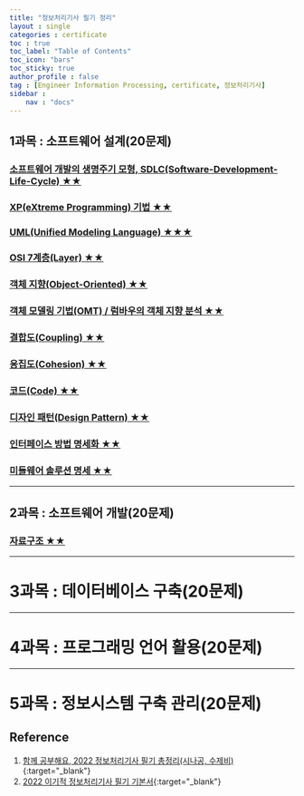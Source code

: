 ```yaml
---
title: "정보처리기사 필기 정리"
layout : single
categories : certificate
toc : true
toc_label: "Table of Contents"
toc_icon: "bars"
toc_sticky: true
author_profile : false
tag : [Engineer Information Processing, certificate, 정보처리기사]
sidebar :
    nav : "docs"
---
```


## 1과목 : 소프트웨어 설계(20문제)
### [소프트웨어 개발의 생명주기 모형, SDLC(Software-Development-Life-Cycle) ★★](/certificate/SDLC(Software-Development-Life-Cycle))
### [XP(eXtreme Programming) 기법 ★★](/certificate/Code)
### [UML(Unified Modeling Language) ★★★](/certificate/UML(Unified-Modeling-Language))
### [OSI 7계층(Layer) ★★](/certificate/OSI-7Layer)
### [객체 지향(Object-Oriented) ★★](/certificate/Object-Oriented)
### [객체 모델링 기법(OMT) / 럼바우의 객체 지향 분석 ★★](/certificate/OMT(Object-Modeling-Technique))
### [결합도(Coupling) ★★](/certificate/Coupling)
### [응집도(Cohesion) ★★](/certificate/Cohesion)
### [코드(Code) ★★](/certificate/Code)
### [디자인 패턴(Design Pattern) ★★](/certificate/Design-Pattern)
### [인터페이스 방법 명세화 ★★](/certificate/Interface-Method-Specification)
### [미들웨어 솔루션 명세 ★★](/certificate/Middleware)

---

## 2과목 : 소프트웨어 개발(20문제)
### [자료구조 ★★](/certificate/structure/) 




---

# 3과목 : 데이터베이스 구축(20문제)

---

# 4과목 : 프로그래밍 언어 활용(20문제)

---

# 5과목 : 정보시스템 구축 관리(20문제)

## Reference
1. [함께 공부해요, 2022 정보처리기사 필기 총정리(시나공, 수제비)](https://m.blog.naver.com/wook2124/222102990691){:target="_blank"}
2. [2022 이기적 정보처리기사 필기 기본서](https://www.youngjin.com/book/book_detail.asp?prod_cd=9788931465303&seq=6958&cate_cd=3&child_cate_cd=139&goPage=1&orderByCd=1&searchType=Y&keyword1=%C1%A4%BA%B8%C3%B3%B8%AE%B1%E2%BB%E7%20%C7%CA%B1%E2){:target="_blank"}